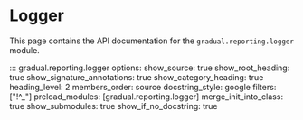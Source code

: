 # Logger

This page contains the API documentation for the `gradual.reporting.logger` module.

::: gradual.reporting.logger
    options:
        show_source: true
        show_root_heading: true
        show_signature_annotations: true
        show_category_heading: true
        heading_level: 2
        members_order: source
        docstring_style: google
        filters: ["!^_"]
        preload_modules: [gradual.reporting.logger]
        merge_init_into_class: true
        show_submodules: true
        show_if_no_docstring: true
